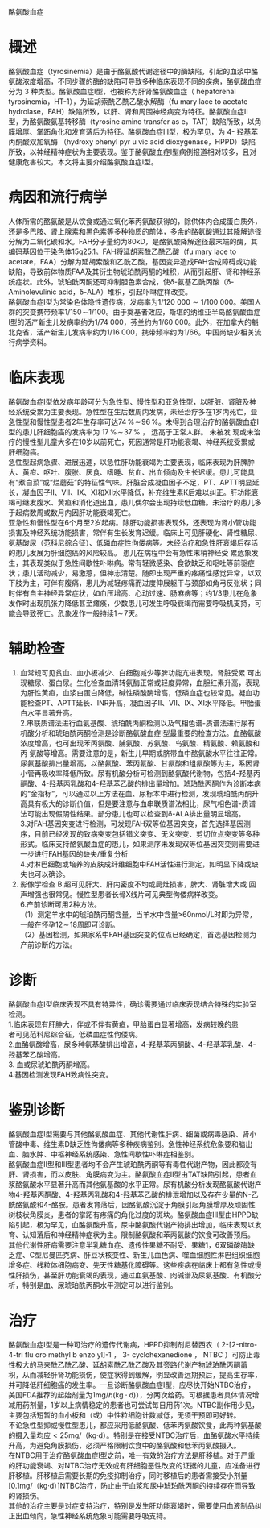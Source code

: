 酪氨酸血症  
# 概述  
酪氨酸血症（tyrosinemia）是由于酪氨酸代谢途径中的酶缺陷，引起的血浆中酪氨酸浓度增高，不同步骤的酶的缺陷可导致多种临床表现不同的疾病，酪氨酸血症分为 3 种类型。酪氨酸血症Ⅰ型，也被称为肝肾酪氨酸血症（ hepatorenal tyrosinemia，HT-1），为延胡索酰乙酰乙酸水解酶（fu mary lace to acetate hydrolase，FAH）缺陷所致，以肝、肾和周围神经病变为特征。酪氨酸血症Ⅱ型，为酪氨酸氨基转移酶（tyrosine amino transfer as e，TAT）缺陷所致，以角膜增厚、掌跖角化和发育落后为特征。酪氨酸血症Ⅲ型，极为罕见，为 4- 羟基苯丙酮酸双加氧酶 （hydroxy phenyl pyr u vic acid dioxygenase，HPPD）缺陷所致，以神经精神症状为主要表现。鉴于酪氨酸血症Ⅰ型病例报道相对较多，且对健康危害较大，本文将主要介绍酪氨酸血症Ⅰ型。  
# 病因和流行病学  
人体所需的酪氨酸是从饮食或通过氧化苯丙氨酸获得的，除供体内合成蛋白质外，还是多巴胺、肾上腺素和黑色素等多种物质的前体，多余的酪氨酸通过其降解途径分解为二氧化碳和水。FAH分子量约为$80\mathrm{kD}$，是酪氨酸降解途径最末端的酶，其编码基因位于染色体15q25.1。FAH将延胡索酰乙酰乙酸（fu mary lace to acetate，FAA）分解为延胡索酸和乙酰乙酸，基因变异造成FAH合成障碍或功能缺陷，导致前体物质FAA及其衍生物琥珀酰丙酮的堆积，从而引起肝、肾和神经系统症状。此外，琥珀酰丙酮还可抑制胆色素合成，使δ-氨基乙酰丙酸（δ-Aminolevulinic acid，δ-ALA）堆积，引起卟啉症样改变。  
酪氨酸血症Ⅰ型为常染色体隐性遗传病，发病率为$1/120\ 000{\sim}1/100\ 000$。美国人群的突变携带频率$1/150\!\sim\!1/100$。由于奠基者效应，斯堪的纳维亚半岛酪氨酸血症Ⅰ型的活产新生儿发病率约为1/74 000，芬兰约为1/60 000。此外，在加拿大的魁北克省，活产新生儿发病率约为1/16 000，携带频率约为1/66。中国尚缺少相关流行病学资料。  
# 临床表现  
酪氨酸血症Ⅰ型依发病年龄可分为急性型、慢性型和亚急性型，以肝脏、肾脏及神经系统受累为主要表现。急性型在生后数周内发病，未经治疗多在1岁内死亡，亚急性型和慢性型患者2年生存率可达$74\,\%\!\sim\!96\,\%$。未得到合理治疗的酪氨酸血症Ⅰ型的患儿肝细胞癌的发病率为 $17\,\%\!\sim\!37\,\%$ ， 远高于正常人群。 未被发 现或未治疗的慢性型儿童大多在10岁以前死亡，死因通常是肝功能衰竭、神经系统受累或肝细胞癌。  
急性型起病急骤、进展迅速，以急性肝功能衰竭为主要表现，临床表现为肝脾肿大、黄疸、呕吐、腹胀、厌食、嗜睡、贫血、出血倾向及生长迟缓。患儿可能具有“煮白菜”或“烂蘑菇”的特征性气味。肝脏合成凝血因子不足，PT、APTT明显延长，凝血因子II、VII、IX、XI和XII水平降低，补充维生素K后难以纠正。肝功能衰竭可继发腹水、黄疸和消化道出血，患儿偶尔会出现持续低血糖。未治疗的患儿多于起病数周或数月内因肝功能衰竭死亡。  
亚急性和慢性型在6个月至2岁起病。除肝功能损害表现外，还表现为肾小管功能损害及神经系统功能损害，常伴有生长发育迟缓。临床上可见肝硬化、肾性糖尿、氨基酸尿（范科尼综合征）、低磷血症性佝偻病等。未经治疗和急性肝衰竭后存活的患儿发展为肝细胞癌的风险较高。 患儿在病程中会有急性末梢神经受 累危象发生，其表现类似于急性间歇性卟啉病。常有轻微感染、食欲缺乏和呕吐等前驱症状；患儿活动减少，易激惹，但神志清楚。随即出现严重的疼痛性感觉异常，以双下肢为主，可伴有腹痛，患儿为减轻疼痛而过度伸展躯干与颈部如角弓反张状；同时伴有自主神经异常症状，如血压增高、心动过速、肠麻痹等；约1/3患儿在危象发作时出现肌张力降低甚至瘫痪，少数患儿可发生呼吸衰竭而需要呼吸机支持，可能会导致死亡。危象发作一般持续$1\!\sim\!7$天。  
# 辅助检查  
1. 血常规可见贫血、血小板减少、白细胞减少等脾功能亢进表现。肾脏受累 可出现糖尿、蛋白尿。生化检查血清转氨酶正常或轻度异常，血胆红素升高，表现为肝性黄疸，血浆白蛋白降低，碱性磷酸酶增高，低磷血症也较常见。凝血功能检查PT、APTT延长、INR升高，凝血因子II、VII、IX、XI水平降低。甲胎蛋  
白水平显著升高。  
2.串联质谱法进行血氨基酸、琥珀酰丙酮检测以及气相色谱-质谱法进行尿有机酸分析和琥珀酰丙酮检测是诊断酪氨酸血症Ⅰ型最重要的检查方法。血酪氨酸浓度增高，也可出现苯丙氨酸、脯氨酸、苏氨酸、鸟氨酸、精氨酸、赖氨酸和丙 氨酸等增高。需要注意的是，新生儿早期或脐带血中酪氨酸水平往往正常。尿氨基酸排出量增高，以酪氨酸、苯丙氨酸、甘氨酸和组氨酸等为主，系因肾小管再吸收率降低所致。尿有机酸分析可检测到酪氨酸代谢物，包括4-羟基丙酮酸、4-羟基丙乳酸和4-羟基苯乙酸的排出量增加。琥珀酰丙酮作为诊断本病的“金指标”，可以通过以上方法在血、尿标本中进行检测，发现琥珀酰丙酮升高具有极大的诊断价值，但是要注意与血串联质谱法相比，尿气相色谱-质谱法可能出现假阴性结果。部分患儿也可以检查到δ-ALA排出量明显增高。  
3.对FAH基因突变进行检测，可发现FAH双等位基因突变，首先选择基因测序，目前已经发现的致病突变包括错义突变、无义突变、剪切位点突变等多种形式。临床支持酪氨酸血症的患儿，如果测序未发现双等位基因突变则需要进一步进行FAH基因的缺失/重复分析  
4.对淋巴细胞或培养的皮肤成纤维细胞中FAH活性进行测定，如明显下降或缺失也可以确诊。  
5. 影像学检查 B 超可见肝大、肝内密度不均或局灶损害，脾大、肾脏增大或 回声增强也很常见。慢性型患者长骨X线片可见典型佝偻病样改变。  
6.产前诊断可用2种方法。  
（1）测定羊水中的琥珀酰丙酮含量，当羊水中含量$>$60nmol/L时即为异常，一般在怀孕$12\!\sim\!18$周即可诊断。  
（2）基因检测，如果家系中FAH基因突变的位点已经确定，首选基因检测为产前诊断的方法。  
# 诊断  
酪氨酸血症Ⅰ型临床表现不具有特异性，确诊需要通过临床表现结合特殊的实验室检测。  
1.临床表现有肝肿大，伴或不伴有黄疸，甲胎蛋白显著增高，发病较晚的患  
者可见范科尼综合征，低磷血症性佝偻病。  
2.血酪氨酸增高，尿多种氨基酸排出增高，4-羟基苯丙酮酸、4-羟基苯乳酸、4-羟基苯乙酸增高。  
3. 血或尿琥珀酰丙酮增高。  
4.基因检测发现FAH致病性突变。  
# 鉴别诊断  
酪氨酸血症Ⅰ型需要与其他酪氨酸血症、其他代谢性肝病、细菌或病毒感染、肾小管酸中毒、维生素D缺乏性佝偻病等多种疾病鉴别。急性神经系统危象要和脑出血、脑水肿、中枢神经系统感染、急性间歇性卟啉症相鉴别。  
酪氨酸血症Ⅱ型和Ⅲ型患者均不会产生琥珀酰丙酮等有毒性代谢产物，因此都没有肝、肾损害，而以皮肤、角膜病变为主。酪氨酸血症Ⅱ型由TAT缺陷引起，患者血浆酪氨酸水平显著升高而其他氨基酸的水平正常。尿有机酸分析发现酪氨酸代谢产物4-羟基丙酮酸、4-羟基丙乳酸和4-羟基苯乙酸的排泄增加以及存在少量的N-乙酰酪氨酸和4-酪胺。患者发育落后，因酪氨酸沉淀于角膜引起角膜增厚及顽固性树枝状角膜炎，患者的掌跖有疼痛的角化过度的斑块。酪氨酸血症Ⅲ型由HPPD缺陷引起，极为罕见，血酪氨酸升高，尿中酪氨酸代谢产物排出增加，临床表现以发育、认知落后和神经精神症状为主。限制酪氨酸和苯丙氨酸的饮食可改善预后。  
其他代谢性肝病需要注意半乳糖血症、遗传性果糖不耐受、果糖1，6双磷酸酶缺乏症、C型尼曼匹克病、肝豆状核变性、新生儿血色病、噬血细胞性淋巴组织细胞增多症、线粒体细胞病变、先天性糖基化障碍等。这些疾病在临床上都有急性或慢性肝损伤，甚至肝功能衰竭的表现，通过血氨基酸、肉碱谱及尿氨基酸、有机酸分析，特别是血、尿琥珀酰丙酮水平测定可以进行鉴别。  
# 治疗  
酪氨酸血症Ⅰ型是一种可治疗的遗传代谢病，HPPD抑制剂尼替西农（ 2-[2-nitro-4-tri flu oro methyl b enzo yl]-1 ， 3- cyclohexanedione ， NTBC ）可防止毒 性极大的马来酰乙酰乙酸、延胡索酰乙酰乙酸及其旁路代谢产物琥珀酰丙酮蓄 积，从而减轻肝肾功能损伤，使症状得到缓解，明显改善远期预后，提高生存率，并可降低肝细胞癌的发生率。一旦诊断酪氨酸血症Ⅰ型，应尽快开始NTBC治疗，美国FDA推荐的起始剂量为${1\mathrm{{mg}/\hbar\left(\mathrm{{kg}}{\cdot}{\mathsf{d}}\right)}}$），分两次给药。可根据患者具体情况增减用药剂量，1岁以上病情稳定的患者也可尝试每日用药1次。NTBC副作用少见，主要包括短暂的血小板和（或）中性粒细胞计数减低，无须干预即可好转。  
不论急性型抑或慢性型患儿，都应采用低酪氨酸、低苯丙氨酸饮食，此两种氨基酸的摄入量均应${<}25\mathrm{mg/}$（kg·d）。特别是在接受NTBC治疗后，血酪氨酸水平持续升高，为避免角膜损伤，必须严格限制饮食中的酪氨酸和低苯丙氨酸摄入。  
在NTBC用于治疗酪氨酸血症Ⅰ型之前，唯一有效的治疗方法是肝移植。对于严重的肝功能衰竭、对NTBC治疗无效或有肝细胞恶性改变的证据的儿童，应准备进行肝移植。肝移植后需要长期的免疫抑制治疗，同时移植后的患者需接受小剂量[0.1mg/（kg·d）]NTBC治疗，防止由于血浆和尿中琥珀酰丙酮的持续存在而导致的肾损伤。  
其他的治疗主要是对症支持治疗，特别是发生肝功能衰竭时，需要使用血液制品纠正出血倾向，急性神经系统危象可能需要呼吸支持。  
